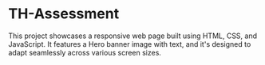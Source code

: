 # TH-Assessment
This project showcases a responsive web page built using HTML, CSS, and JavaScript. It features a Hero banner image with text, and it's designed to adapt seamlessly across various screen sizes.
